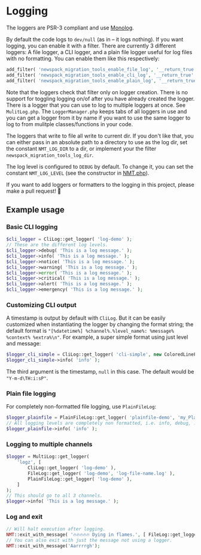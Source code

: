 # Logging
The loggers are PSR-3 compliant and use [Monolog](https://github.com/Seldaek/monolog).

By default the code logs to `dev/null` (as in – it logs nothing). If you want logging, you can enable it with a filter. There are currently 3 different loggers: A file logger, a CLI logger, and a plain file logger useful for log files with no formatting. You can enable them like this respectively:

```php
add_filter( 'newspack_migration_tools_enable_file_log', '__return_true' );
add_filter( 'newspack_migration_tools_enable_cli_log', '__return_true' );
add_filter( 'newspack_migration_tools_enable_plain_log', '__return_true' );
```
Note that the loggers check that filter only on logger creation. There is no support for toggling logging on/of after you have already created the logger. There is a logger that you can use to log to multiple loggers at once. See `MulitLog.php`. The `LoggerManager.php` keeps tabs of all loggers in use and you can get a logger from it by name if you want to use the same logger to log to from mulitple classes/functions in your code.

The loggers that write to file all write to current dir. If you don't like that, you can either pass in an absolute path to a directory to use as the log dir, set the constant `NMT_LOG_DIR` to a dir, or implement your the filter `newspack_migration_tools_log_dir`.

The log level is configured to `DEBUG` by default. To change it, you can set the constant `NMT_LOG_LEVEL` (see the constructor in [NMT.php](src/NMT.php)).

If you want to add loggers or formatters to the logging in this project, please make a pull request! 🙏

## Example usage
### Basic CLI logging
```php
$cli_logger = CliLog::get_logger( 'log-demo' );
// These are the different log levels.
$cli_logger->debug( 'This is a log message.' );
$cli_logger->info( 'This is a log message.' );
$cli_logger->notice( 'This is a log message.' );
$cli_logger->warning( 'This is a log message.' );
$cli_logger->error( 'This is a log message.' );
$cli_logger->critical( 'This is a log message.' );
$cli_logger->alert( 'This is a log message.' );
$cli_logger->emergency( 'This is a log message.' );
```
### Customizing CLI output
A timestamp is output by default with `CliLog`. But it can be easily customized when instantiating the logger by changing the format string; the default format is `"[%datetime%] %channel%.%level_name%: %message% %context% %extra%\n"`. For example, a super simple format using just level and message:
```php
$logger_cli_simple = CliLog::get_logger( 'cli-simple', new ColoredLineFormatter( null, "%level_name%: %message%\n", null, true ) );
$logger_cli_simple->info( 'info' );
```

The third argument is the timestamp, `null` in this case. The default would be `"Y-m-d\TH:i:sP"`.

### Plain file logging
For completely non-formatted file logging, use `PlainFileLog`:
```php
$logger_plainfile = PlainFileLog::get_logger( 'plainfile-demo', 'my_PlainFileLog.log' );
// All logging levels are completely non formatted, i.e. info, debug, ... will all be plain and the same.
$logger_plainfile->info( 'info' );
```
### Logging to multiple channels
```php
$logger = MultiLog::get_logger(
    'logz', [
        CliLog::get_logger( 'log-demo' ),
        FileLog::get_logger( 'log-demo', 'log-file-name.log' ),
        PlainFileLog::get_logger( 'log-demo' ),
    ]
);
// This should go to all 3 channels.
$logger->info( 'This is a log message.' );
````
### Log and exit
```php
// Will halt execution after logging.
NMT::exit_with_message( '🔥🔥🔥🔥🔥 Dying in flames.', [ FileLog::get_logger( 'log-demo' ) ] );
// You can also exit with just the message not using a logger.
NMT::exit_with_message('Aarrrrgh');
```